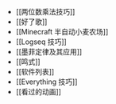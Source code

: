 - [[两位数乘法技巧]]
- [[好了歌]]
- [[Minecraft 半自动小麦农场]]
- [[Logseq 技巧]]
- [[墨菲定律及其应用]]
- [[鸣式]]
- [[软件列表]]
- [[Everything 技巧]]
- [[看过的动画]]
